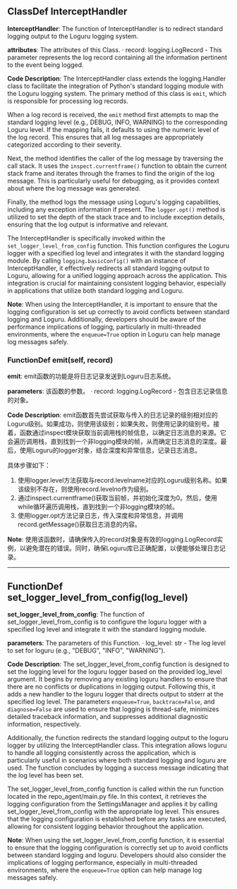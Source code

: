 ## ClassDef InterceptHandler
**InterceptHandler**: The function of InterceptHandler is to redirect standard logging output to the Loguru logging system.

**attributes**: The attributes of this Class.
· record: logging.LogRecord - This parameter represents the log record containing all the information pertinent to the event being logged.

**Code Description**: The InterceptHandler class extends the logging.Handler class to facilitate the integration of Python's standard logging module with the Loguru logging system. The primary method of this class is `emit`, which is responsible for processing log records. 

When a log record is received, the `emit` method first attempts to map the standard logging level (e.g., DEBUG, INFO, WARNING) to the corresponding Loguru level. If the mapping fails, it defaults to using the numeric level of the log record. This ensures that all log messages are appropriately categorized according to their severity.

Next, the method identifies the caller of the log message by traversing the call stack. It uses the `inspect.currentframe()` function to obtain the current stack frame and iterates through the frames to find the origin of the log message. This is particularly useful for debugging, as it provides context about where the log message was generated.

Finally, the method logs the message using Loguru's logging capabilities, including any exception information if present. The `logger.opt()` method is utilized to set the depth of the stack trace and to include exception details, ensuring that the log output is informative and relevant.

The InterceptHandler is specifically invoked within the `set_logger_level_from_config` function. This function configures the Loguru logger with a specified log level and integrates it with the standard logging module. By calling `logging.basicConfig()` with an instance of InterceptHandler, it effectively redirects all standard logging output to Loguru, allowing for a unified logging approach across the application. This integration is crucial for maintaining consistent logging behavior, especially in applications that utilize both standard logging and Loguru.

**Note**: When using the InterceptHandler, it is important to ensure that the logging configuration is set up correctly to avoid conflicts between standard logging and Loguru. Additionally, developers should be aware of the performance implications of logging, particularly in multi-threaded environments, where the `enqueue=True` option in Loguru can help manage log messages safely.
### FunctionDef emit(self, record)
**emit**: emit函数的功能是将日志记录发送到Loguru日志系统。

**parameters**: 该函数的参数。
· record: logging.LogRecord - 包含日志记录信息的对象。

**Code Description**: emit函数首先尝试获取与传入的日志记录的级别相对应的Loguru级别。如果成功，则使用该级别；如果失败，则使用记录的级别号。接着，函数通过inspect模块获取当前调用栈的帧信息，以确定日志消息的来源。它会遍历调用栈，直到找到一个非logging模块的帧，从而确定日志消息的深度。最后，使用Loguru的logger对象，结合深度和异常信息，记录日志消息。

具体步骤如下：
1. 使用logger.level方法获取与record.levelname对应的Loguru级别名称。如果该级别不存在，则使用record.levelno作为级别。
2. 通过inspect.currentframe()获取当前帧，并初始化深度为0。然后，使用while循环遍历调用栈，直到找到一个非logging模块的帧。
3. 使用logger.opt方法记录日志，传入深度和异常信息，并调用record.getMessage()获取日志消息的内容。

**Note**: 使用该函数时，请确保传入的record对象是有效的logging.LogRecord实例，以避免潜在的错误。同时，确保Loguru库已正确配置，以便能够处理日志记录。
***
## FunctionDef set_logger_level_from_config(log_level)
**set_logger_level_from_config**: The function of set_logger_level_from_config is to configure the loguru logger with a specified log level and integrate it with the standard logging module.

**parameters**: The parameters of this Function.
· log_level: str - The log level to set for loguru (e.g., "DEBUG", "INFO", "WARNING").

**Code Description**: The set_logger_level_from_config function is designed to set the logging level for the loguru logger based on the provided log_level argument. It begins by removing any existing loguru handlers to ensure that there are no conflicts or duplications in logging output. Following this, it adds a new handler to the loguru logger that directs output to stderr at the specified log level. The parameters `enqueue=True`, `backtrace=False`, and `diagnose=False` are used to ensure that logging is thread-safe, minimizes detailed traceback information, and suppresses additional diagnostic information, respectively.

Additionally, the function redirects the standard logging output to the loguru logger by utilizing the InterceptHandler class. This integration allows loguru to handle all logging consistently across the application, which is particularly useful in scenarios where both standard logging and loguru are used. The function concludes by logging a success message indicating that the log level has been set.

The set_logger_level_from_config function is called within the run function located in the repo_agent/main.py file. In this context, it retrieves the logging configuration from the SettingsManager and applies it by calling set_logger_level_from_config with the appropriate log level. This ensures that the logging configuration is established before any tasks are executed, allowing for consistent logging behavior throughout the application.

**Note**: When using the set_logger_level_from_config function, it is essential to ensure that the logging configuration is correctly set up to avoid conflicts between standard logging and loguru. Developers should also consider the implications of logging performance, especially in multi-threaded environments, where the `enqueue=True` option can help manage log messages safely.
